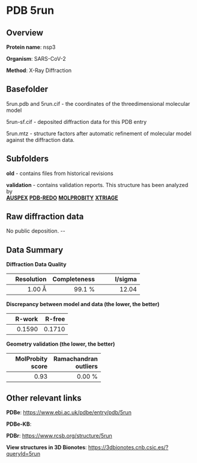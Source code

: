 # PDB 5run

## Overview

**Protein name**: nsp3

**Organism**: SARS-CoV-2

**Method**: X-Ray Diffraction



## Basefolder

5run.pdb and 5run.cif - the coordinates of the threedimensional molecular model

5run-sf.cif - deposited diffraction data for this PDB entry

5run.mtz - structure factors after automatic refinement of molecular model against the diffraction data.

## Subfolders



**old** - contains files from historical revisions

**validation** - contains validation reports. This structure has been analyzed by <br>[**AUSPEX**](https://github.com/thorn-lab/coronavirus_structural_task_force/tree/master/pdb/nsp3/SARS-CoV-2/5run/validation/auspex) [**PDB-REDO**](https://github.com/thorn-lab/coronavirus_structural_task_force/tree/master/pdb/nsp3/SARS-CoV-2/5run/validation/pdb-redo) [**MOLPROBITY**](https://github.com/thorn-lab/coronavirus_structural_task_force/tree/master/pdb/nsp3/SARS-CoV-2/5run/validation/molprobity) [**XTRIAGE**](https://github.com/thorn-lab/coronavirus_structural_task_force/blob/master/pdb/nsp3/SARS-CoV-2/5run/validation/Xtriage_output.log)  



## Raw diffraction data

No public deposition. --<br> 

## Data Summary
**Diffraction Data Quality**

|   | Resolution | Completeness| I/sigma |
|---|-------------:|----------------:|--------------:|
|   |1.00 Å|99.1  %|<img width=50/>12.04|

**Discrepancy between model and data (the lower, the better)**

|   | **R-work**| **R-free**   
|---|-------------:|----------------:|           
||  0.1590|  0.1710|

**Geometry validation (the lower, the better)**

|   |**MolProbity<br>score**| **Ramachandran<br>outliers** 
|---|-------------:|----------------:|
||  0.93|  0.00 %|

 

 



## Other relevant links 
**PDBe**:  https://www.ebi.ac.uk/pdbe/entry/pdb/5run

**PDBe-KB**:  
 
**PDBr**: https://www.rcsb.org/structure/5run 

**View structures in 3D Bionotes**: https://3dbionotes.cnb.csic.es/?queryId=5run

